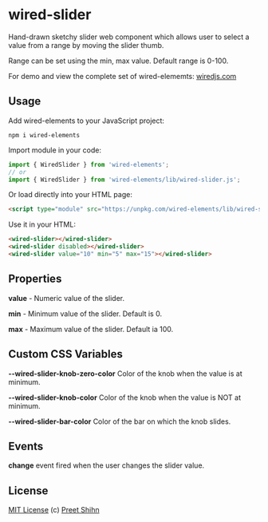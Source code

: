 # wired-slider

Hand-drawn sketchy slider web component which allows user to select a value from a range by moving the slider thumb.

Range can be set using the min, max value. Default range is 0-100.

For demo and view the complete set of wired-elememts: [wiredjs.com](http://wiredjs.com/)

## Usage

Add wired-elements to your JavaScript project:
```
npm i wired-elements
```

Import module in your code:

```javascript
import { WiredSlider } from 'wired-elements';
// or
import { WiredSlider } from 'wired-elements/lib/wired-slider.js';
```

Or load directly into your HTML page:
```html
<script type="module" src="https://unpkg.com/wired-elements/lib/wired-slider.js"></script>
```

Use it in your HTML:
```html
<wired-slider></wired-slider>
<wired-slider disabled></wired-slider>
<wired-slider value="10" min="5" max="15"></wired-slider>
```

## Properties

**value** - Numeric value of the slider.

**min** - Minimum value of the slider. Default is 0.

**max** - Maximum value of the slider. Default ia 100.

## Custom CSS Variables

**--wired-slider-knob-zero-color** Color of the knob when the value is at minimum.

**--wired-slider-knob-color** Color of the knob when the value is NOT at minimum.

**--wired-slider-bar-color** Color of the bar on which the knob slides. 

## Events

**change** event fired when the user changes the slider value. 

## License
[MIT License](https://github.com/rough-stuff/wired-elements/blob/master/LICENSE) (c) [Preet Shihn](https://twitter.com/preetster)